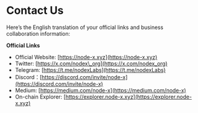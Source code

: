 # Contact Us

Here’s the English translation of your official links and business collaboration information:

**Official Links**

* Official Website: [https://node-x.xyz](https://node-x.xyz)
* Twitter: [https://x.com/nodex\_org](https://x.com/nodex_org)
* Telegram: [https://t.me/nodexLabs](https://t.me/nodexLabs)
* Discord：[https://discord.com/invite/node-x](https://discord.com/invite/node-x)
* Medium: [https://medium.com/node-x](https://medium.com/node-x)
* On-chain Explorer: [https://explorer.node-x.xyz](https://explorer.node-x.xyz)
